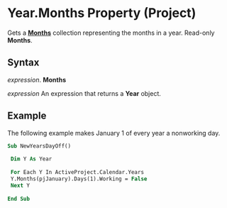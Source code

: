
# Year.Months Property (Project)

Gets a  **[Months](5db0ed37-cc23-7bc8-ebe5-fdaf6275b5db.md)** collection representing the months in a year. Read-only **Months**.


## Syntax

 _expression_. **Months**

 _expression_ An expression that returns a **Year** object.


## Example

The following example makes January 1 of every year a nonworking day.


```vb
Sub NewYearsDayOff() 
 
 Dim Y As Year 
 
 For Each Y In ActiveProject.Calendar.Years 
 Y.Months(pjJanuary).Days(1).Working = False 
 Next Y 
 
End Sub
```

